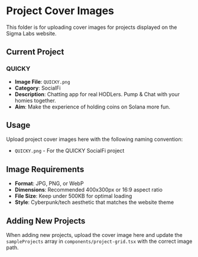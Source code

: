 # Project Cover Images

This folder is for uploading cover images for projects displayed on the Sigma Labs website.

## Current Project

### QUICKY
- **Image File**: `QUICKY.png`
- **Category**: SocialFi
- **Description**: Chatting app for real HODLers. Pump & Chat with your homies together.
- **Aim**: Make the experience of holding coins on Solana more fun.

## Usage

Upload project cover images here with the following naming convention:
- `QUICKY.png` - For the QUICKY SocialFi project

## Image Requirements

- **Format**: JPG, PNG, or WebP
- **Dimensions**: Recommended 400x300px or 16:9 aspect ratio
- **File Size**: Keep under 500KB for optimal loading
- **Style**: Cyberpunk/tech aesthetic that matches the website theme

## Adding New Projects

When adding new projects, upload the cover image here and update the `sampleProjects` array in `components/project-grid.tsx` with the correct image path. 